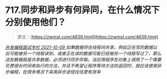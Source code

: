 <!--yml
category: 未分类
date: 0001-01-01 00:00:00
-->

# 717.同步和异步有何异同，在什么情况下分别使用他们？

> 原文：[https://zwmst.com/4639.html](https://zwmst.com/4639.html)

   [ *并发编程面试专栏* ](https://zwmst.com/%e5%b9%b6%e5%8f%91%e7%bc%96%e7%a8%8b%e9%9d%a2%e8%af%95%e4%b8%93%e6%a0%8f)*[ <time datetime="2021-10-10T00:27:06+08:00"> 2021-10-09 </time> ](https://zwmst.com/4639.html)  如果数据将在线程间共享。例如正在写的数据以后可能被另一个线程读到，或者正在读的数据可能已经被另一个线程写过了，那么这些数据就是共享数据，必须进行同步存取。当应用程序在对象上调用了一个需要花费很长时间来执行的方法，并且不希望让程序等待方法的返回时，就应该使用异步编程，在很多情况下采用异步途径往往更有效率*